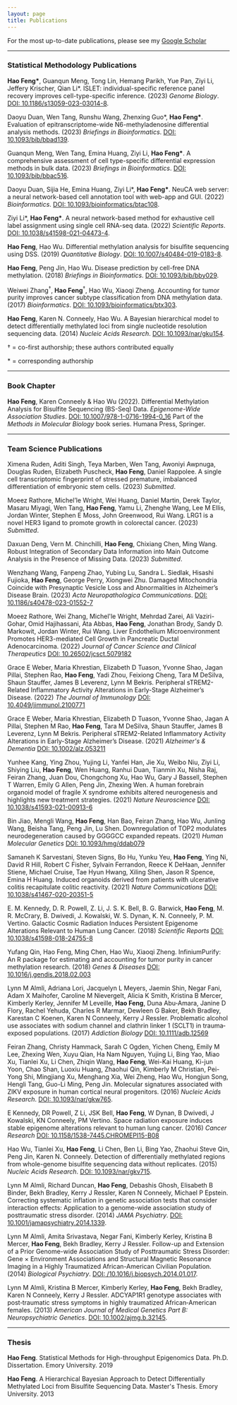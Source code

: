 ```yaml
---
layout: page
title: Publications
---
```

For the most up-to-date publications, please see my [Google Scholar](https://scholar.google.com/citations?user=YGFvJjwAAAAJ&hl=en)<br/>

---
### Statistical Methodology Publications

**Hao Feng&#42;**, Guanqun Meng, Tong Lin, Hemang Parikh, Yue Pan, Ziyi Li, Jeffery Krischer, Qian Li&#42;. ISLET: individual-specific reference panel recovery improves cell-type-specific inference. (2023) *Genome Biology*. [DOI: 10.1186/s13059-023-03014-8](https://doi.org/10.1186/s13059-023-03014-8).

Daoyu Duan, Wen Tang, Runshu Wang, Zhenxing Guo&#42;, **Hao Feng&#42;**. Evaluation of epitranscriptome-wide N6-methyladenosine differential analysis methods. (2023) *Briefings in Bioinformatics*. [DOI: 10.1093/bib/bbad139](https://doi.org/10.1093/bib/bbad139). 

Guanqun Meng, Wen Tang, Emina Huang, Ziyi Li, **Hao Feng&#42;**. A comprehensive assessment of cell type-specific differential expression methods in bulk data. (2023) *Briefings in Bioinformatics*. [DOI: 10.1093/bib/bbac516](https://doi.org/10.1093/bib/bbac516).  

Daoyu Duan, Sijia He, Emina Huang, Ziyi Li&#42;, **Hao Feng&#42;**. NeuCA web server: a neural network-based cell annotation tool with web-app and GUI. (2022) *Bioinformatics*. [DOI: 10.1093/bioinformatics/btac108](https://doi.org/10.1093/bioinformatics/btac108). 

Ziyi Li&#42;, **Hao Feng&#42;**. A neural network-based method for exhaustive cell label assignment using single cell RNA-seq data. (2022) *Scientific Reports*. [DOI: 10.1038/s41598-021-04473-4](https://doi.org/10.1038/s41598-021-04473-4). 

**Hao Feng**, Hao Wu. Differential methylation analysis for bisulfite sequencing using DSS. (2019) *Quantitative Biology*. [DOI: 10.1007/s40484-019-0183-8](https://doi.org/10.1007/s40484-019-0183-8). 

**Hao Feng**, Peng Jin, Hao Wu. Disease prediction by cell-free DNA methylation. (2018) *Briefings in Bioinformatics*. [DOI: 10.1093/bib/bby029](https://doi.org/10.1093/bib/bby029). 

Weiwei Zhang<sup>&dagger;</sup>, **Hao Feng**<sup>&dagger;</sup>, Hao Wu, Xiaoqi Zheng. Accounting for tumor purity improves cancer subtype classification from DNA methylation data. (2017) *Bioinformatics*. [DOI: 10.1093/bioinformatics/btx303](https://doi.org/10.1093/bioinformatics/btx303). 

**Hao Feng**, Karen N. Conneely, Hao Wu. A Bayesian hierarchical model to detect differentially methylated loci from single nucleotide resolution sequencing data. (2014) *Nucleic Acids Research*. [DOI: 10.1093/nar/gku154](https://doi.org/10.1093/nar/gku154). 


&dagger; = co-first authorship; these authors contributed equally   
 
&#42; = corresponding authorship    

---
### Book Chapter 
**Hao Feng**, Karen Conneely & Hao Wu (2022). Differential Methylation Analysis for Bisulfite Sequencing (BS-Seq) Data. *Epigenome-Wide Association Studies*. [DOI: 10.1007/978-1-0716-1994-0_16](https://doi.org/10.1007/978-1-0716-1994-0_16) Part of the *Methods in Molecular Biology* book series. Humana Press, Springer. 

---
### Team Science Publications

Ximena Ruden, Aditi Singh, Teya Marben, Wen Tang, Awoniyi Awpnuga, Douglas Ruden, Elizabeth Puscheck, **Hao Feng**, Daniel Rappolee. A single cell transcriptomic fingerprint of stressed premature, imbalanced differentiation of embryonic stem cells. (2023) *Submitted*.

Moeez Rathore, Michel’le Wright, Wei Huang, Daniel Martin, Derek Taylor, Masaru Miyagi, Wen Tang, **Hao Feng**, Yamu Li, Zhenghe Wang, Lee M Ellis, Jordan Winter, Stephen E Moss, John Greenwood, Rui Wang. LRG1 is a novel HER3 ligand to promote growth in colorectal cancer. (2023) *Submitted*.

Daxuan Deng, Vern M. Chinchilli, **Hao Feng**, Chixiang Chen, Ming Wang. Robust Integration of Secondary Data Information into Main Outcome Analysis in the Presence of Missing Data. (2023) *Submitted*.

Wenzhang Wang, Fanpeng Zhao, Yubing Lu, Sandra L. Siedlak, Hisashi Fujioka, **Hao Feng**, George Perry, Xiongwei Zhu. Damaged Mitochondria Coincide with Presynaptic Vesicle Loss and Abnormalities in Alzheimer’s Disease Brain. (2023) *Acta Neuropathologica Communications*. [DOI: 10.1186/s40478-023-01552-7](https://doi.org/10.1186/s40478-023-01552-7) 

Moeez Rathore, Wei Zhang, Michel'le Wright, Mehrdad Zarei, Ali Vaziri-Gohar, Omid Hajihassani, Ata Abbas, **Hao Feng**, Jonathan Brody, Sandy D. Markowit, Jordan Winter, Rui Wang. Liver Endothelium Microenvironment Promotes HER3-mediated Cell Growth in Pancreatic Ductal Adenocarcinoma. (2022)  *Journal of Cancer Science and Clinical Therapeutics* [DOI: 10.26502/jcsct.5079182](https://doi.org/10.26502%2Fjcsct.5079182) 

Grace E Weber, Maria Khrestian, Elizabeth D Tuason, Yvonne Shao, Jagan Pillai, Stephen Rao, **Hao Feng**, Yadi Zhou, Feixiong Cheng, Tara M DeSilva, Shaun Stauffer, James B Leverenz, Lynn M Bekris. Peripheral sTREM2-Related Inflammatory Activity Alterations in Early-Stage Alzheimer’s Disease. (2022) *The Journal of Immunology* [DOI: 10.4049/jimmunol.2100771](https://doi.org/10.4049/jimmunol.2100771) 

Grace E Weber, Maria Khrestian, Elizabeth D Tuason, Yvonne Shao, Jagan A Pillai, Stephen M Rao, **Hao Feng**, Tara M DeSilva, Shaun Stauffer, James B Leverenz, Lynn M Bekris. Peripheral sTREM2-Related Inflammatory Activity Alterations in Early-Stage Alzheimer’s Disease. (2021) *Alzheimer's & Dementia* [DOI: 10.1002/alz.053211](https://doi.org/10.1002/alz.053211) 

Yunhee Kang, Ying Zhou, Yujing Li, Yanfei Han, Jie Xu, Weibo Niu, Ziyi Li, Shiying Liu, **Hao Feng**, Wen Huang, Ranhui Duan, Tianmin Xu, Nisha Raj, Feiran Zhang, Juan Dou, Chongchong Xu, Hao Wu, Gary J Bassell, Stephen T Warren, Emily G Allen, Peng Jin, Zhexing Wen. A human forebrain organoid model of fragile X syndrome exhibits altered neurogenesis and highlights new treatment strategies. (2021) *Nature Neuroscience* [DOI: 10.1038/s41593-021-00913-6](https://doi.org/10.1038/s41593-021-00913-6) 

Bin Jiao, Mengli Wang, **Hao Feng**, Han Bao, Feiran Zhang, Hao Wu, Junling Wang, Beisha Tang, Peng Jin, Lu Shen. Downregulation of TOP2 modulates neurodegeneration caused by GGGGCC expanded repeats. (2021) *Human Molecular Genetics* [DOI: 10.1093/hmg/ddab079](https://doi.org/10.1093/hmg/ddab079) 

Samaneh K Sarvestani, Steven Signs, Bo Hu, Yunku Yeu, **Hao Feng**, Ying Ni, David R Hill, Robert C Fisher, Sylvain Ferrandon, Reece K DeHaan, Jennifer Stiene, Michael Cruise, Tae Hyun Hwang, Xiling Shen, Jason R Spence, Emina H Huang. Induced organoids derived from patients with ulcerative colitis recapitulate colitic reactivity. (2021) *Nature Communications* [DOI: 10.1038/s41467-020-20351-5](https://doi.org/10.1038/s41467-020-20351-5) 

E. M. Kennedy, D. R. Powell, Z. Li, J. S. K. Bell, B. G. Barwick, **Hao Feng**, M. R. McCrary, B. Dwivedi, J. Kowalski, W. S. Dynan, K. N. Conneely, P. M. Vertino.  Galactic Cosmic Radiation Induces Persistent Epigenome Alterations Relevant to Human Lung Cancer. (2018) *Scientific Reports* [DOI: 10.1038/s41598-018-24755-8](https://doi.org/10.1038/s41598-018-24755-8) 

Yufang Qin, Hao Feng, Ming Chen, Hao Wu, Xiaoqi Zheng. InfiniumPurify: An R package for estimating and accounting for tumor purity in cancer methylation research. (2018) *Genes &amp; Diseases* [DOI: 10.1016/j.gendis.2018.02.003](https://doi.org/10.1016/j.gendis.2018.02.003) 

Lynn M Almli, Adriana Lori, Jacquelyn L Meyers, Jaemin Shin, Negar Fani, Adam X Maihofer, Caroline M Nievergelt, Alicia K Smith, Kristina B Mercer, Kimberly Kerley, Jennifer M Leveille, **Hao Feng**, Duna Abu‐Amara, Janine D Flory, Rachel Yehuda, Charles R Marmar, Dewleen G Baker, Bekh Bradley, Karestan C Koenen, Karen N Conneely, Kerry J Ressler. Problematic alcohol use associates with sodium channel and clathrin linker 1 (SCLT1) in trauma‐exposed populations. (2017) *Addiction Biology* [DOI: 10.1111/adb.12569](https://doi.org/10.1111/adb.12569) 

Feiran Zhang, Christy Hammack, Sarah C Ogden, Yichen Cheng, Emily M Lee, Zhexing Wen, Xuyu Qian, Ha Nam Nguyen, Yujing Li, Bing Yao, Miao Xu, Tianlei Xu, Li Chen, Zhiqin Wang, **Hao Feng**, Wei-Kai Huang, Ki-jun Yoon, Chao Shan, Luoxiu Huang, Zhaohui Qin, Kimberly M Christian, Pei-Yong Shi, Mingjiang Xu, Menghang Xia, Wei Zheng, Hao Wu, Hongjun Song, Hengli Tang, Guo-Li Ming, Peng Jin. Molecular signatures associated with ZIKV exposure in human cortical neural progenitors. (2016) *Nucleic Acids Research*. [DOI: 10.1093/nar/gkw765](https://doi.org/10.1093/nar/gkw765). 

E Kennedy, DR Powell, Z Li, JSK Bell, **Hao Feng**, W Dynan, B Dwivedi, J Kowalski, KN Conneely, PM Vertino. Space radiation exposure induces stable epigenome alterations relevant to human lung cancer. (2016) *Cancer Research* [DOI: 10.1158/1538-7445.CHROMEPI15-B08](https://doi.org/10.1158/1538-7445.CHROMEPI15-B08)

Hao Wu, Tianlei Xu, **Hao Feng**, Li Chen, Ben Li, Bing Yao, Zhaohui Steve Qin, Peng Jin, Karen N. Conneely. Detection of differentially methylated regions from whole-genome bisulfite sequencing data without replicates. (2015) *Nucleic Acids Research*. [DOI: 10.1093/nar/gkv715](https://doi.org/10.1093/nar/gkv715). 

Lynn M Almli, Richard Duncan, **Hao Feng**, Debashis Ghosh, Elisabeth B Binder, Bekh Bradley, Kerry J Ressler, Karen N Conneely, Michael P Epstein. Correcting systematic inflation in genetic association tests that consider interaction effects: Application to a genome-wide association study of posttraumatic stress disorder. (2014) *JAMA Psychiatry*. [DOI: 10.1001/jamapsychiatry.2014.1339](https://doi.org/10.1001/jamapsychiatry.2014.1339). 

Lynn M Almli, Amita Srivastava, Negar Fani, Kimberly Kerley, Kristina B Mercer, **Hao Feng**, Bekh Bradley, Kerry J Ressler. Follow-up and Extension of a Prior Genome-wide Association Study of Posttraumatic Stress Disorder: Gene × Environment Associations and Structural Magnetic Resonance Imaging in a Highly Traumatized African-American Civilian Population. (2014) *Biological Psychiatry*. [DOI: /10.1016/j.biopsych.2014.01.017](https://doi.org/10.1016/j.biopsych.2014.01.017). 

Lynn M Almli, Kristina B Mercer, Kimberly Kerley, **Hao Feng**, Bekh Bradley, Karen N Conneely, Kerry J Ressler. ADCYAP1R1 genotype associates with post‐traumatic stress symptoms in highly traumatized African‐American females. (2013) *American Journal of Medical Genetics Part B: Neuropsychiatric Genetics*. [DOI: 10.1002/ajmg.b.32145](https://doi.org/10.1002/ajmg.b.32145). 


---
### Thesis 
**Hao Feng**. Statistical Methods for High-throughput Epigenomics Data. Ph.D. Dissertation. Emory University. 2019

**Hao Feng**. A Hierarchical Bayesian Approach to Detect Differentially Methylated Loci from Bisulfite Sequencing Data. Master's Thesis. Emory University. 2013

